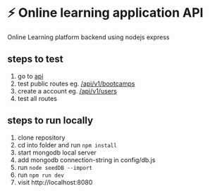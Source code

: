 # ⚡ Online learning application API

Online Learning platform backend using nodejs express

## steps to test

1. go to [api](https://olapi.herokuapp.com/)
2. test public routes eg. [/api/v1/bootcamps](https://olapi.herokuapp.com/api/v1/bootcamps)
3. create a account eg. [/api/v1/users](https://olapi.herokuapp.com/api/v1/users)
4. test all routes

## steps to run locally

1. clone repository
2. cd into folder and run `npm install`
3. start mongodb local server
4. add mongodb connection-string in config/db.js
5. run `node seedDB --import`
6. run `npm run dev`
7. visit http://localhost:8080
